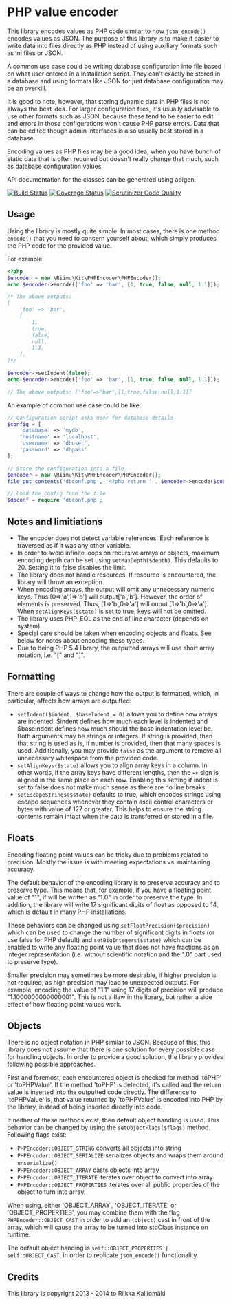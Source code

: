 # PHP value encoder #

This library encodes values as PHP code similar to how `json_encode()` encodes
values as JSON. The purpose of this library is to make it easier to write data
into files directly as PHP instead of using auxiliary formats such as ini files
or JSON.

A common use case could be writing database configuration into file based on
what user entered in a installation script. They can't exactly be stored in
a database and using formats like JSON for just database configuration may be
an overkill.

It is good to note, however, that storing dynamic data in PHP files is not
always the best idea. For larger configuration files, it's usually advisable to
use other formats such as JSON, because these tend to be easier to edit and
errors in those configurations won't cause PHP parse errors. Data that can be
edited though admin interfaces is also usually best stored in a database.

Encoding values as PHP files may be a good idea, when you have bunch of static
data that is often required but doesn't really change that much, such as
database configuration values.

API documentation for the classes can be generated using apigen.

[![Build Status](https://travis-ci.org/Riimu/Kit-PHPEncoder.svg?branch=master)](https://travis-ci.org/Riimu/Kit-PHPEncoder)
[![Coverage Status](https://coveralls.io/repos/Riimu/Kit-PHPEncoder/badge.png?branch=master)](https://coveralls.io/r/Riimu/Kit-PHPEncoder?branch=master)
[![Scrutinizer Code Quality](https://scrutinizer-ci.com/g/Riimu/Kit-PHPEncoder/badges/quality-score.png?b=master)](https://scrutinizer-ci.com/g/Riimu/Kit-PHPEncoder/?branch=master)


## Usage ##

Using the library is mostly quite simple. In most cases, there is one method
`encode()` that you need to concern yourself about, which simply produces the
PHP code for the provided value.

For example:

```php
<?php
$encoder = new \Riimu\Kit\PHPEncoder\PHPEncoder();
echo $encoder->encode(['foo' => 'bar', [1, true, false, null, 1.1]]);

/* The above outputs:
[
    'foo' => 'bar',
    [
        1,
        true,
        false,
        null,
        1.1,
    ],
]*/

$encoder->setIndent(false);
echo $encoder->encode(['foo' => 'bar', [1, true, false, null, 1.1]]);

// The above outputs: ['foo'=>'bar',[1,true,false,null,1.1]]
```

An example of common use case could be like:

```PHP
// Configuration script asks user for database details
$config = [
    'database' => 'mydb',
    'hostname' => 'localhost',
    'username' => 'dbuser',
    'password' => 'dbpass'
];

// Store the configuration into a file
$encoder = new \Riimu\Kit\PHPEncoder\PHPEncoder();
file_put_contents('dbconf.php', '<?php return ' . $encoder->encode($config) . ';');

// Load the config from the file
$dbconf = require 'dbconf.php';
```

## Notes and limitiations ##

  * The encoder does not detect variable references. Each reference is traversed
    as if it was any other variable.
  * In order to avoid infinite loops on recursive arrays or objects, maximum
    encoding depth can be set using `setMaxDepth($depth)`. This defaults to 20.
    Setting it to false disables the limit.
  * The library does not handle resources. If resource is encountered, the
    library will throw an exception.
  * When encoding arrays, the output will omit any unnecessary numeric keys.
    Thus [0=>'a',1=>'b'] will output['a','b']. However, the order of elements
    is preserved. Thus, [1=>'b',0=>'a'] will ouput [1=>'b',0=>'a']. When
    `setAlignKeys($state)` is set to true, keys will not be omitted.
  * The library uses PHP_EOL as the end of line character (depends on system)
  * Special care should be taken when encoding objects and floats. See below
    for notes about encoding these types.
  * Due to being PHP 5.4 library, the outputted arrays will use short array
    notation, i.e. "[" and "]".

## Formatting ##

There are couple of ways to change how the output is formatted, which, in
particular, affects how arrays are outputted:

  * `setIndent($indent, $baseIndent = 0)` allows you to define how arrays are
    indented. $indent defines how much each level is indented and $baseIndent
    defines how much should the base indentation level be. Both arguments may
    be strings or integers. If string is provided, then that string is used as
    is, if number is provided, then that many spaces is used. Additionally, you
    may provide `false` as the argument to remove all unnecessary whitespace
    from the provided code.
  * `setAlignKeys($state)` allows you to align array keys in a column. In other
    words, if the array keys have different lengths, then the `=>` sign is
    aligned in the same place on each row. Enabling this setting if indent is
    set to false does not make much sense as there are no line breaks.
  * `setEscapeStrings($state)` defaults to true, which encodes strings using
    escape sequences whenever they contain ascii control characters or bytes
    with value of 127 or greater. This helps to ensure the string contents
    remain intact when the data is transferred or stored in a file.

## Floats ##

Encoding floating point values can be tricky due to problems related to
precision. Mostly the issue is with meeting expectations vs. maintaining
accuracy.

The default behavior of the encoding library is to preserve accuracy and to
preserve type. This means that, for example, if you have a floating point value
of "1", if will be written as "1.0" in order to preserve the type. In addition,
the library will write 17 significant digits of float as opposed to 14, which is
default in many PHP installations.

These behaviors can be changed using `setFloatPrecision($precision)` which
can be used to change the number of significant digits in floats (or use false
for PHP default) and `setBigIntegers($state)` which can be enabled to write any
floating point value that does not have fractions as an integer representation
(i.e. without scientific notation and the ".0" part used to preserve type).

Smaller precision may sometimes be more desirable, if higher precision is not
required, as high precision may lead to unexpected outputs. For example,
encoding the value of "1.1" using 17 digits of precision will produce
"1.1000000000000001". This is not a flaw in the library, but rather a side
effect of how floating point values work.

## Objects ##

There is no object notation in PHP similar to JSON. Because of this, this library
does not assume that there is one solution for every possible case for handling
objects. In order to provide a good solution, the library provides following
possible approaches.

First and foremost, each encountered object is checked for method 'toPHP' or
'toPHPValue'. If the method 'toPHP' is detected, it's called and the return
value is inserted into the outputted code directly. The difference to
'toPHPValue' is, that value returned by 'toPHPValue' is encoded into PHP by
the library, instead of being inserted directly into code.

If neither of these methods exist, then default object handling is used. This
behavior can be changed by using the `setObjectFlags($flags)` method. Following
flags exist:

  * `PHPEncoder::OBJECT_STRING` converts all objects into string
  * `PHPEncoder::OBJECT_SERIALIZE` serializes objects and wraps them around `unserialize()`
  * `PHPEncoder::OBJECT_ARRAY` casts objects into array
  * `PHPEncoder::OBJECT_ITERATE` iterates over object to convert into array
  * `PHPEncoder::OBJECT_PROPERTIES` iterates over all public properties of the
    object to turn into array.

When using, either 'OBJECT_ARRAY', 'OBJECT_ITERATE' or 'OBJECT_PROPERTIES', you
may combine them with the flag `PHPEncoder::OBJECT_CAST` in order to add an
`(object)` cast in front of the array, which will cause the array to be turned
into stdClass instance on runtime.

The default object handing is `self::OBJECT_PROPERTIES | self::OBJECT_CAST`, in
order to replicate `json_encode()` functionality.

## Credits ##

This library is copyright 2013 - 2014 to Riikka Kalliomäki
